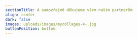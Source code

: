 ```yaml
---
sectionTitle: A samozřejmě děkujeme všem našim partnerům
align: center
dark: false
images: uploads/images/mycollages-4-.jpg
buttonPosition: bottom
---
```

